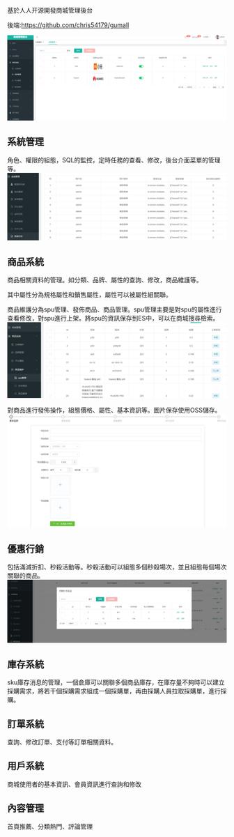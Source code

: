 基於人人开源開發商城管理後台

後端:https://github.com/chris54179/gumall

![输入图片说明](https://github.com/chris54179/gumall-admin-vue/blob/master/IMG/image1.png)

## 系統管理
角色、權限的組態，SQL的監控，定時任務的查看、修改，後台介面菜單的管理等。
![输入图片说明](https://github.com/chris54179/gumall-admin-vue/blob/master/IMG/image2.jpg)

## 商品系統
商品相關資料的管理。如分類、品牌、屬性的查詢、修改，商品維護等。

其中屬性分為規格屬性和銷售屬性，屬性可以被屬性組關聯。

商品維護分為spu管理、發佈商品、商品管理。spu管理主要是對spu的屬性進行查看修改，對spu進行上架。將spu的資訊保存到ES中，可以在商城搜尋檢索。
![输入图片说明](https://github.com/chris54179/gumall-admin-vue/blob/master/IMG/image3.jpg)

對商品進行發佈操作，組態價格、屬性、基本資訊等。圖片保存使用OSS儲存。
![输入图片说明](https://github.com/chris54179/gumall-admin-vue/blob/master/IMG/image4.jpg)

## 優惠行銷
 包括滿減折扣、秒殺活動等。秒殺活動可以組態多個秒殺場次，並且組態每個場次關聯的商品。
![输入图片说明](https://github.com/chris54179/gumall-admin-vue/blob/master/IMG/image5.jpg)

## 庫存系統
sku庫存消息的管理，一個倉庫可以關聯多個商品庫存，在庫存量不夠時可以建立採購需求，將若干個採購需求組成一個採購單，再由採購人員拉取採購單，進行採購。

## 訂單系統
查詢、修改訂單、支付等訂單相關資料。

## 用戶系統
商城使用者的基本資訊、會員資訊進行查詢和修改

## 內容管理
首頁推薦、分類熱門、評論管理